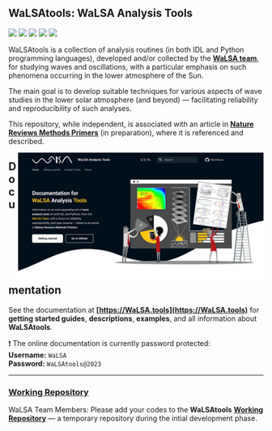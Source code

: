 ## WaLSAtools: WaLSA Analysis Tools

<p align="left">
    <a href="#"><img src="https://img.shields.io/badge/WaLSAtools-v1.0-0066cc"></a> 
    <a href="https://walsa.team" target="_blank"><img src="https://img.shields.io/badge/copyright-WaLSA%20Team-000d1a"></a>
    <a href="https://walsa.tools/license"><img src="https://img.shields.io/badge/license-ROL-yellow"></a>
    <a href="#"><img src="https://zenodo.org/badge/DOI/zenodo:%20tbd.svg"></a> 
    <a href="https://github.com/WaLSAteam/WaLSAtools/actions/workflows/ci.yml"><img src="https://github.com/WaLSAteam/WaLSAtools/workflows/docs/badge.svg"></a>
</p>

WaLSAtools is a collection of analysis routines (in both IDL and Python programming languages), developed and/or collected by the [**WaLSA team**](https://walsa.team), for studying waves and oscillations, with a particular emphasis on such phenomena occurring in the lower atmosphere of the Sun.

The main goal is to develop suitable techniques for various aspects of wave studies in the lower solar atmosphere (and beyond) — facilitating reliability and reproducibility of such analyses.

This repository, while independent, is associated with an article in [**Nature Reviews Methods Primers**](https://www.nature.com/nrmp/) (in preparation), where it is referenced and described.

<a href="https://WaLSA.tools" target="_blank"><img align="right" src="docs/images/misc/WaLSAtool_documentation_screenshot.jpg" alt="" width="485" height="auto" /></a>

## Documentation

See the documentation at **[https://WaLSA.tools](https://WaLSA.tools)** for **getting started guides**, **descriptions**, **examples**, and all information about **WaLSAtools**.

:exclamation: The online documentation is currently password protected:<br/>
**Username:** `WaLSA`<br/>
**Password:** `WaLSAtools@2023`

---

<h3><a href="https://github.com/WaLSAteam/WaLSAtools_working_repository">Working Repository</a></h3>

WaLSA Team Members: Please add your codes to the **WaLSAtools** [**Working Repository**](https://github.com/WaLSAteam/WaLSAtools_working_repository) — a temporary repository during the intial development phase. 
